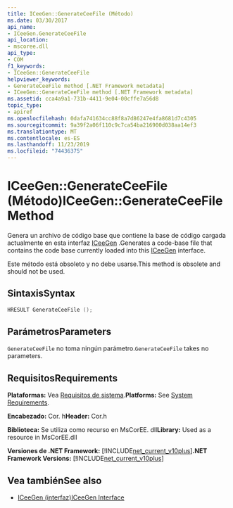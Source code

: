 ```yaml
---
title: ICeeGen::GenerateCeeFile (Método)
ms.date: 03/30/2017
api_name:
- ICeeGen.GenerateCeeFile
api_location:
- mscoree.dll
api_type:
- COM
f1_keywords:
- ICeeGen::GenerateCeeFile
helpviewer_keywords:
- GenerateCeeFile method [.NET Framework metadata]
- ICeeGen::GenerateCeeFile method [.NET Framework metadata]
ms.assetid: cca4a9a1-731b-4411-9e04-00cffe7a56d8
topic_type:
- apiref
ms.openlocfilehash: 0dafa741634cc88f8a7d86247e4fa8681d7c4305
ms.sourcegitcommit: 9a39f2a06f110c9c7ca54ba216900d038aa14ef3
ms.translationtype: MT
ms.contentlocale: es-ES
ms.lasthandoff: 11/23/2019
ms.locfileid: "74436375"
---
```

# <a name="iceegengenerateceefile-method"></a><span data-ttu-id="d6a18-102">ICeeGen::GenerateCeeFile (Método)</span><span class="sxs-lookup"><span data-stu-id="d6a18-102">ICeeGen::GenerateCeeFile Method</span></span>
<span data-ttu-id="d6a18-103">Genera un archivo de código base que contiene la base de código cargada actualmente en esta interfaz [ICeeGen](../../../../docs/framework/unmanaged-api/metadata/iceegen-interface.md) .</span><span class="sxs-lookup"><span data-stu-id="d6a18-103">Generates a code-base file that contains the code base currently loaded into this [ICeeGen](../../../../docs/framework/unmanaged-api/metadata/iceegen-interface.md) interface.</span></span>  
  
 <span data-ttu-id="d6a18-104">Este método está obsoleto y no debe usarse.</span><span class="sxs-lookup"><span data-stu-id="d6a18-104">This method is obsolete and should not be used.</span></span>  
  
## <a name="syntax"></a><span data-ttu-id="d6a18-105">Sintaxis</span><span class="sxs-lookup"><span data-stu-id="d6a18-105">Syntax</span></span>  
  
```cpp  
HRESULT GenerateCeeFile ();  
```  
  
## <a name="parameters"></a><span data-ttu-id="d6a18-106">Parámetros</span><span class="sxs-lookup"><span data-stu-id="d6a18-106">Parameters</span></span>  
 <span data-ttu-id="d6a18-107">`GenerateCeeFile` no toma ningún parámetro.</span><span class="sxs-lookup"><span data-stu-id="d6a18-107">`GenerateCeeFile` takes no parameters.</span></span>  
  
## <a name="requirements"></a><span data-ttu-id="d6a18-108">Requisitos</span><span class="sxs-lookup"><span data-stu-id="d6a18-108">Requirements</span></span>  
 <span data-ttu-id="d6a18-109">**Plataformas:** Vea [Requisitos de sistema](../../../../docs/framework/get-started/system-requirements.md).</span><span class="sxs-lookup"><span data-stu-id="d6a18-109">**Platforms:** See [System Requirements](../../../../docs/framework/get-started/system-requirements.md).</span></span>  
  
 <span data-ttu-id="d6a18-110">**Encabezado:** Cor. h</span><span class="sxs-lookup"><span data-stu-id="d6a18-110">**Header:** Cor.h</span></span>  
  
 <span data-ttu-id="d6a18-111">**Biblioteca:** Se utiliza como recurso en MsCorEE. dll</span><span class="sxs-lookup"><span data-stu-id="d6a18-111">**Library:** Used as a resource in MsCorEE.dll</span></span>  
  
 <span data-ttu-id="d6a18-112">**Versiones de .NET Framework:** [!INCLUDE[net_current_v10plus](../../../../includes/net-current-v10plus-md.md)]</span><span class="sxs-lookup"><span data-stu-id="d6a18-112">**.NET Framework Versions:** [!INCLUDE[net_current_v10plus](../../../../includes/net-current-v10plus-md.md)]</span></span>  
  
## <a name="see-also"></a><span data-ttu-id="d6a18-113">Vea también</span><span class="sxs-lookup"><span data-stu-id="d6a18-113">See also</span></span>

- [<span data-ttu-id="d6a18-114">ICeeGen (interfaz)</span><span class="sxs-lookup"><span data-stu-id="d6a18-114">ICeeGen Interface</span></span>](../../../../docs/framework/unmanaged-api/metadata/iceegen-interface.md)
